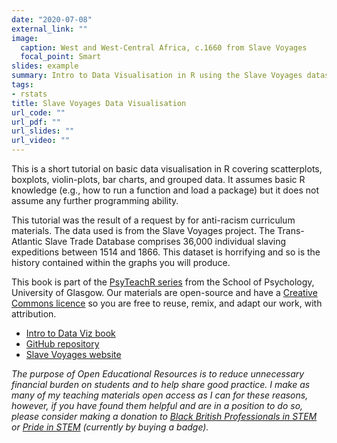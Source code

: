 ```yaml
---
date: "2020-07-08"
external_link: ""
image:
  caption: West and West-Central Africa, c.1660 from Slave Voyages
  focal_point: Smart
slides: example
summary: Intro to Data Visualisation in R using the Slave Voyages dataset
tags:
- rstats
title: Slave Voyages Data Visualisation
url_code: ""
url_pdf: ""
url_slides: ""
url_video: ""
---
```


This is a short tutorial on basic data visualisation in R covering scatterplots, boxplots, violin-plots, bar charts, and grouped data. It assumes basic R knowledge (e.g., how to run a function and load a package) but it does not assume any further programming ability.

This tutorial was the result of a request by for anti-racism curriculum materials. The data used is from the Slave Voyages project. The Trans-Atlantic Slave Trade Database comprises 36,000 individual slaving expeditions between 1514 and 1866. This dataset is horrifying and so is the history contained within the graphs you will produce.

This book is part of the [PsyTeachR series](https://psyteachr.github.io/) from the School of Psychology, University of Glasgow. Our materials are open-source and have a [Creative Commons licence](https://creativecommons.org/licenses/by/4.0/) so you are free to reuse, remix, and adapt our work, with attribution.

* [Intro to Data Viz book](https://emilynordmann.github.io/slavevoyagedata/)
* [GitHub repository](https://github.com/emilynordmann/slavevoyagedata)
* [Slave Voyages website](https://www.slavevoyages.org/)

*The purpose of Open Educational Resources is to reduce unnecessary financial burden on students and to help share good practice. I make as many of my teaching materials open access as I can for these reasons, however, if you have found them helpful and are in a position to do so, please consider making a donation to [Black British Professionals in STEM](https://bbstem.co.uk/donations/) or [Pride in STEM](https://prideinstem.org/shop/) (currently by buying a badge).*